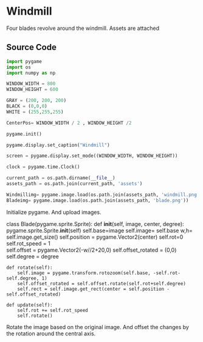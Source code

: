 # Windmill

Four blades revolve around the windmill.
Assets are attached

## Source Code


``` py
import pygame
import os
import numpy as np

WINDOW_WIDTH = 800
WINDOW_HEIGHT = 600

GRAY = (200, 200, 200)
BLACK = (0,0,0)
WHITE = (255,255,255)

CenterPos= WINDOW_WIDTH / 2 , WINDOW_HEIGHT /2

pygame.init()

pygame.display.set_caption("Windmill")

screen = pygame.display.set_mode((WINDOW_WIDTH, WINDOW_HEIGHT))

clock = pygame.time.Clock()

current_path = os.path.dirname(__file__)
assets_path = os.path.join(current_path, 'assets')

Windmillimg= pygame.image.load(os.path.join(assets_path, 'windmill.png'))
Bladeimg= pygame.image.load(os.path.join(assets_path, 'blade.png'))
```

Initialize pygame. And upload images.

  class Blade(pygame.sprite.Sprite):
    def __init__(self, image, center, degree):
        pygame.sprite.Sprite.__init__(self)
        self.base=image
        self.image= self.base
        w,h= self.image.get_size()
        self.position = pygame.Vector2(center)
        self.rot=0
        self.rot_speed = 1        
        self.offset = pygame.Vector2(-w//2+20,0)
        self.offset_rotated = (0,0)
        self.degree = degree
      
    def rotate(self):     
        self.image = pygame.transform.rotozoom(self.base, -self.rot-self.degree, 1)
        self.offset_rotated = self.offset.rotate(self.rot+self.degree)
        self.rect = self.image.get_rect(center = self.position - self.offset_rotated)
        
    def update(self):
        self.rot += self.rot_speed
        self.rotate()
        
Rotate the image based on the original image. And offset the changes by the rotation around the central axis.
